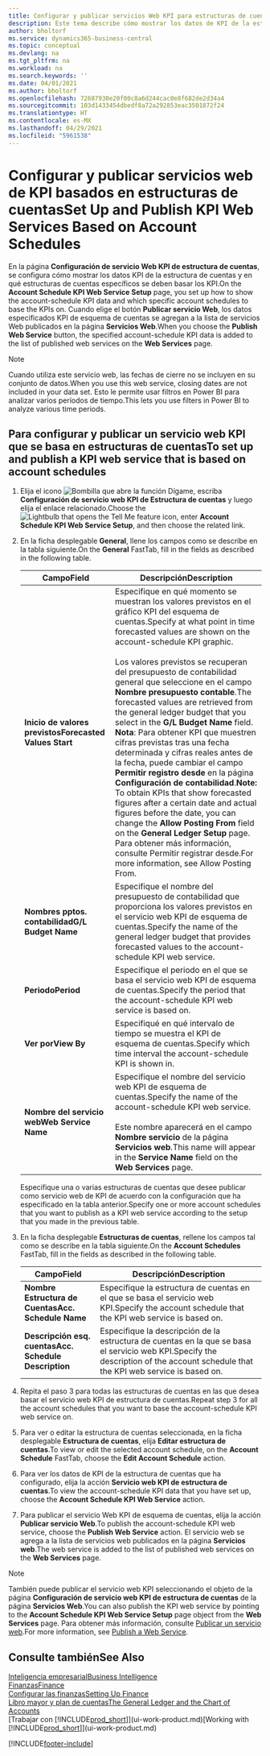 ```yaml
---
title: Configurar y publicar servicios Web KPI para estructuras de cuentas | Documentos de Microsoft
description: Este tema describe cómo mostrar los datos de KPI de la estructura de cuentas en función de estructuras de cuentas específicas.
author: bholtorf
ms.service: dynamics365-business-central
ms.topic: conceptual
ms.devlang: na
ms.tgt_pltfrm: na
ms.workload: na
ms.search.keywords: ''
ms.date: 04/01/2021
ms.author: bholtorf
ms.openlocfilehash: 72687930e20f00c8a6d244cac0e8f682de2d34a4
ms.sourcegitcommit: 103d1433454dbedf8a72a292853eac3501872f24
ms.translationtype: HT
ms.contentlocale: es-MX
ms.lasthandoff: 04/29/2021
ms.locfileid: "5961538"
---
```

# <a name="set-up-and-publish-kpi-web-services-based-on-account-schedules"></a><span data-ttu-id="0fbff-103">Configurar y publicar servicios web de KPI basados en estructuras de cuentas</span><span class="sxs-lookup"><span data-stu-id="0fbff-103">Set Up and Publish KPI Web Services Based on Account Schedules</span></span>
<span data-ttu-id="0fbff-104">En la página **Configuración de servicio Web KPI de estructura de cuentas**, se configura cómo mostrar los datos KPI de la estructura de cuentas y en qué estructuras de cuentas específicos se deben basar los KPI.</span><span class="sxs-lookup"><span data-stu-id="0fbff-104">On the **Account Schedule KPI Web Service Setup** page, you set up how to show the account-schedule KPI data and which specific account schedules to base the KPIs on.</span></span> <span data-ttu-id="0fbff-105">Cuando elige el botón **Publicar servicio Web**, los datos especificados KPI de esquema de cuentas se agregan a la lista de servicios Web publicados en la página **Servicios Web**.</span><span class="sxs-lookup"><span data-stu-id="0fbff-105">When you choose the **Publish Web Service** button, the specified account-schedule KPI data is added to the list of published web services on the **Web Services** page.</span></span>  

> [!NOTE]
> <span data-ttu-id="0fbff-106">Cuando utiliza este servicio web, las fechas de cierre no se incluyen en su conjunto de datos.</span><span class="sxs-lookup"><span data-stu-id="0fbff-106">When you use this web service, closing dates are not included in your data set.</span></span> <span data-ttu-id="0fbff-107">Esto le permite usar filtros en Power BI para analizar varios períodos de tiempo.</span><span class="sxs-lookup"><span data-stu-id="0fbff-107">This lets you use filters in Power BI to analyze various time periods.</span></span>

## <a name="to-set-up-and-publish-a-kpi-web-service-that-is-based-on-account-schedules"></a><span data-ttu-id="0fbff-108">Para configurar y publicar un servicio web KPI que se basa en estructuras de cuentas</span><span class="sxs-lookup"><span data-stu-id="0fbff-108">To set up and publish a KPI web service that is based on account schedules</span></span>  
1.  <span data-ttu-id="0fbff-109">Elija el icono ![Bombilla que abre la función Dígame](media/ui-search/search_small.png "Dígame qué desea hacer"), escriba **Configuración de servicio web KPI de Estructura de cuentas** y luego elija el enlace relacionado.</span><span class="sxs-lookup"><span data-stu-id="0fbff-109">Choose the ![Lightbulb that opens the Tell Me feature](media/ui-search/search_small.png "Tell me what you want to do") icon, enter **Account Schedule KPI Web Service Setup**, and then choose the related link.</span></span>  
2.  <span data-ttu-id="0fbff-110">En la ficha desplegable **General**, llene los campos como se describe en la tabla siguiente.</span><span class="sxs-lookup"><span data-stu-id="0fbff-110">On the **General** FastTab, fill in the fields as described in the following table.</span></span>  

    |<span data-ttu-id="0fbff-111">Campo</span><span class="sxs-lookup"><span data-stu-id="0fbff-111">Field</span></span>|<span data-ttu-id="0fbff-112">Descripción</span><span class="sxs-lookup"><span data-stu-id="0fbff-112">Description</span></span>|  
    |---------------------------------|---------------------------------------|  
    |<span data-ttu-id="0fbff-113">**Inicio de valores previstos**</span><span class="sxs-lookup"><span data-stu-id="0fbff-113">**Forecasted Values Start**</span></span>|<span data-ttu-id="0fbff-114">Especifique en qué momento se muestran los valores previstos en el gráfico KPI del esquema de cuentas.</span><span class="sxs-lookup"><span data-stu-id="0fbff-114">Specify at what point in time forecasted values are shown on the account-schedule KPI graphic.</span></span><br /><br /> <span data-ttu-id="0fbff-115">Los valores previstos se recuperan del presupuesto de contabilidad general que seleccione en el campo **Nombre presupuesto contable**.</span><span class="sxs-lookup"><span data-stu-id="0fbff-115">The forecasted values are retrieved from the general ledger budget that you select in the **G/L Budget Name** field.</span></span> <span data-ttu-id="0fbff-116">**Nota**: Para obtener KPI que muestren cifras previstas tras una fecha determinada y cifras reales antes de la fecha, puede cambiar el campo **Permitir registro desde** en la página **Configuración de contabilidad**.</span><span class="sxs-lookup"><span data-stu-id="0fbff-116">**Note:**  To obtain KPIs that show forecasted figures after a certain date and actual figures before the date, you can change the **Allow Posting From** field on the **General Ledger Setup** page.</span></span> <span data-ttu-id="0fbff-117">Para obtener más información, consulte Permitir registrar desde.</span><span class="sxs-lookup"><span data-stu-id="0fbff-117">For more information, see Allow Posting From.</span></span>|  
    |<span data-ttu-id="0fbff-118">**Nombres pptos. contabilidad**</span><span class="sxs-lookup"><span data-stu-id="0fbff-118">**G/L Budget Name**</span></span>|<span data-ttu-id="0fbff-119">Especifique el nombre del presupuesto de contabilidad que proporciona los valores previstos en el servicio web KPI de esquema de cuentas.</span><span class="sxs-lookup"><span data-stu-id="0fbff-119">Specify the name of the general ledger budget that provides forecasted values to the account-schedule KPI web service.</span></span>|  
    |<span data-ttu-id="0fbff-120">**Periodo**</span><span class="sxs-lookup"><span data-stu-id="0fbff-120">**Period**</span></span>|<span data-ttu-id="0fbff-121">Especifique el periodo en el que se basa el servicio web KPI de esquema de cuentas.</span><span class="sxs-lookup"><span data-stu-id="0fbff-121">Specify the period that the account-schedule KPI web service is based on.</span></span>|  
    |<span data-ttu-id="0fbff-122">**Ver por**</span><span class="sxs-lookup"><span data-stu-id="0fbff-122">**View By**</span></span>|<span data-ttu-id="0fbff-123">Especifiqué en qué intervalo de tiempo se muestra el KPI de esquema de cuentas.</span><span class="sxs-lookup"><span data-stu-id="0fbff-123">Specify which time interval the account-schedule KPI is shown in.</span></span>|  
    |<span data-ttu-id="0fbff-124">**Nombre del servicio web**</span><span class="sxs-lookup"><span data-stu-id="0fbff-124">**Web Service Name**</span></span>|<span data-ttu-id="0fbff-125">Especifique el nombre del servicio web KPI de esquema de cuentas.</span><span class="sxs-lookup"><span data-stu-id="0fbff-125">Specify the name of the account-schedule KPI web service.</span></span><br /><br /> <span data-ttu-id="0fbff-126">Este nombre aparecerá en el campo **Nombre servicio** de la página **Servicios web**.</span><span class="sxs-lookup"><span data-stu-id="0fbff-126">This name will appear in the **Service Name** field on the **Web Services** page.</span></span>|  

    <span data-ttu-id="0fbff-127">Especifique una o varias estructuras de cuentas que desee publicar como servicio web de KPI de acuerdo con la configuración que ha especificado en la tabla anterior.</span><span class="sxs-lookup"><span data-stu-id="0fbff-127">Specify one or more account schedules that you want to publish as a KPI web service according to the setup that you made in the previous table.</span></span>  

3.  <span data-ttu-id="0fbff-128">En la ficha desplegable **Estructuras de cuentas**, rellene los campos tal como se describe en la tabla siguiente.</span><span class="sxs-lookup"><span data-stu-id="0fbff-128">On the **Account Schedules** FastTab, fill in the fields as described in the following table.</span></span>  

    |<span data-ttu-id="0fbff-129">Campo</span><span class="sxs-lookup"><span data-stu-id="0fbff-129">Field</span></span>|<span data-ttu-id="0fbff-130">Descripción</span><span class="sxs-lookup"><span data-stu-id="0fbff-130">Description</span></span>|  
    |---------------------------------|---------------------------------------|  
    |<span data-ttu-id="0fbff-131">**Nombre Estructura de Cuentas**</span><span class="sxs-lookup"><span data-stu-id="0fbff-131">**Acc. Schedule Name**</span></span>|<span data-ttu-id="0fbff-132">Especifique la estructura de cuentas en el que se basa el servicio web KPI.</span><span class="sxs-lookup"><span data-stu-id="0fbff-132">Specify the account schedule that the KPI web service is based on.</span></span>|  
    |<span data-ttu-id="0fbff-133">**Descripción esq. cuentas**</span><span class="sxs-lookup"><span data-stu-id="0fbff-133">**Acc. Schedule Description**</span></span>|<span data-ttu-id="0fbff-134">Especifique la descripción de la estructura de cuentas en la que se basa el servicio web KPI.</span><span class="sxs-lookup"><span data-stu-id="0fbff-134">Specify the description of the account schedule that the KPI web service is based on.</span></span>|  

4.  <span data-ttu-id="0fbff-135">Repita el paso 3 para todas las estructuras de cuentas en las que desea basar el servicio web KPI de estructura de cuentas.</span><span class="sxs-lookup"><span data-stu-id="0fbff-135">Repeat step 3 for all the account schedules that you want to base the account-schedule KPI web service on.</span></span>  
5.  <span data-ttu-id="0fbff-136">Para ver o editar la estructura de cuentas seleccionada, en la ficha desplegable **Estructura de cuentas**, elija **Editar estructura de cuentas**.</span><span class="sxs-lookup"><span data-stu-id="0fbff-136">To view or edit the selected account schedule, on the **Account Schedule** FastTab, choose the **Edit Account Schedule** action.</span></span>  
6.  <span data-ttu-id="0fbff-137">Para ver los datos de KPI de la estructura de cuentas que ha configurado, elija la acción **Servicio web KPI de estructura de cuentas**.</span><span class="sxs-lookup"><span data-stu-id="0fbff-137">To view the account-schedule KPI data that you have set up, choose the **Account Schedule KPI Web Service** action.</span></span>  
7.  <span data-ttu-id="0fbff-138">Para publicar el servicio Web KPI de esquema de cuentas, elija la acción **Publicar servicio Web**.</span><span class="sxs-lookup"><span data-stu-id="0fbff-138">To publish the account-schedule KPI web service, choose the **Publish Web Service** action.</span></span> <span data-ttu-id="0fbff-139">El servicio web se agrega a la lista de servicios web publicados en la página **Servicios web**.</span><span class="sxs-lookup"><span data-stu-id="0fbff-139">The web service is added to the list of published web services on the **Web Services** page.</span></span>  

> [!NOTE]  
>  <span data-ttu-id="0fbff-140">También puede publicar el servicio web KPI seleccionando el objeto de la página **Configuración de servicio web KPI de estructura de cuentas** de la página **Servicios Web**.</span><span class="sxs-lookup"><span data-stu-id="0fbff-140">You can also publish the KPI web service by pointing to the **Account Schedule KPI Web Service Setup** page object from the **Web Services** page.</span></span> <span data-ttu-id="0fbff-141">Para obtener más información, consulte [Publicar un servicio web](across-how-publish-web-service.md).</span><span class="sxs-lookup"><span data-stu-id="0fbff-141">For more information, see [Publish a Web Service](across-how-publish-web-service.md).</span></span>  

## <a name="see-also"></a><span data-ttu-id="0fbff-142">Consulte también</span><span class="sxs-lookup"><span data-stu-id="0fbff-142">See Also</span></span>  
[<span data-ttu-id="0fbff-143">Inteligencia empresarial</span><span class="sxs-lookup"><span data-stu-id="0fbff-143">Business Intelligence</span></span>](bi.md)  
[<span data-ttu-id="0fbff-144">Finanzas</span><span class="sxs-lookup"><span data-stu-id="0fbff-144">Finance</span></span>](finance.md)  
[<span data-ttu-id="0fbff-145">Configurar las finanzas</span><span class="sxs-lookup"><span data-stu-id="0fbff-145">Setting Up Finance</span></span>](finance-setup-finance.md)  
[<span data-ttu-id="0fbff-146">Libro mayor y plan de cuentas</span><span class="sxs-lookup"><span data-stu-id="0fbff-146">The General Ledger and the Chart of Accounts</span></span>](finance-general-ledger.md)  
<span data-ttu-id="0fbff-147">[Trabajar con [!INCLUDE[prod_short](includes/prod_short.md)]](ui-work-product.md)</span><span class="sxs-lookup"><span data-stu-id="0fbff-147">[Working with [!INCLUDE[prod_short](includes/prod_short.md)]](ui-work-product.md)</span></span>


[!INCLUDE[footer-include](includes/footer-banner.md)]